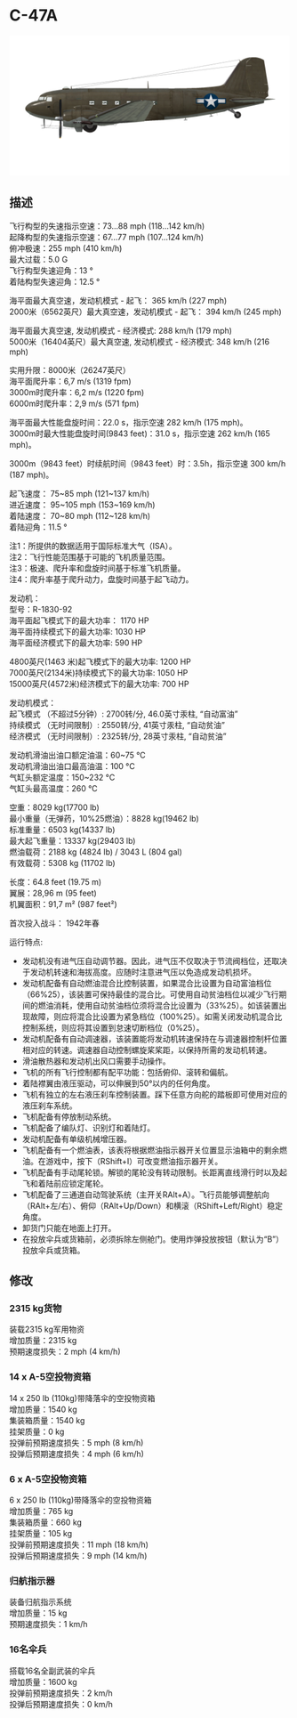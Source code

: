 # C-47A  
  
![c47a](../images/c47a.png)  
  
## 描述  
  
飞行构型的失速指示空速：73...88 mph (118...142 km/h)  
起降构型的失速指示空速：67...77 mph (107...124 km/h)  
俯冲极速：255 mph (410 km/h)  
最大过载：5.0 G  
飞行构型失速迎角：13 °  
着陆构型失速迎角：12.5 °  
  
海平面最大真空速，发动机模式 - 起飞： 365 km/h (227 mph)  
2000米（6562英尺）最大真空速，发动机模式 - 起飞： 394 km/h (245 mph)  
  
海平面最大真空速, 发动机模式 - 经济模式: 288 km/h (179 mph)  
5000米（16404英尺）最大真空速, 发动机模式 - 经济模式: 348 km/h (216 mph)  
  
实用升限：8000米（26247英尺）  
海平面爬升率：6,7 m/s (1319 fpm)  
3000m时爬升率：6,2 m/s (1220 fpm)  
6000m时爬升率：2,9 m/s (571 fpm)  
  
海平面最大性能盘旋时间：22.0 s，指示空速 282 km/h (175 mph)。  
3000m时最大性能盘旋时间(9843 feet)：31.0 s，指示空速 262 km/h (165 mph)。  
  
3000m（9843 feet）时续航时间（9843 feet）时：3.5h，指示空速 300 km/h (187 mph)。  
  
起飞速度： 75~85 mph (121~137 km/h)  
进近速度： 95~105 mph (153~169 km/h)  
着陆速度： 70~80 mph (112~128 km/h)  
着陆迎角：11.5 °  
  
注1：所提供的数据适用于国际标准大气（ISA）。  
注2：飞行性能范围基于可能的飞机质量范围。  
注3：极速、爬升率和盘旋时间基于标准飞机质量。  
注4：爬升率基于爬升动力，盘旋时间基于起飞动力。  
  
发动机：  
型号：R-1830-92  
海平面起飞模式下的最大功率： 1170 HP  
海平面持续模式下的最大功率: 1030 HP  
海平面经济模式下的最大功率: 590 HP  
  
4800英尺(1463 米)起飞模式下的最大功率: 1200 HP  
7000英尺(2134米)持续模式下的最大功率: 1050 HP  
15000英尺(4572米)经济模式下的最大功率: 700 HP  
  
发动机模式：  
起飞模式 （不超过5分钟）: 2700转/分, 46.0英寸汞柱, “自动富油”  
持续模式 （无时间限制）: 2550转/分, 41英寸汞柱, “自动贫油”  
经济模式 （无时间限制）: 2325转/分, 28英寸汞柱, “自动贫油”  
  
发动机滑油出油口额定油温：60~75 °C  
发动机滑油出油口最高油温：100 °C  
气缸头额定温度：150~232 °C  
气缸头最高温度：260 °C  
  
空重：8029 kg(17700 lb)  
最小重量（无弹药，10%25燃油）：8828 kg(19462 lb)  
标准重量：6503 kg(14337 lb)  
最大起飞重量：13337 kg(29403 lb)  
燃油载荷：2188 kg (4824 lb) / 3043 L (804 gal)  
有效载荷：5308 kg (11702 lb)  
  
长度：64.8 feet (19.75 m)  
翼展：28,96 m (95 feet)  
机翼面积：91,7 m² (987 feet²)  
  
首次投入战斗： 1942年春  
  
运行特点:  
- 发动机没有进气压自动调节器。因此，进气压不仅取决于节流阀档位，还取决于发动机转速和海拔高度。应随时注意进气压以免造成发动机损坏。  
- 发动机配备有自动燃油混合比控制装置，如果混合比设置为自动富油档位（66%25），该装置可保持最佳的混合比。可使用自动贫油档位以减少飞行期间的燃油消耗，使用自动贫油档位须将混合比设置为（33%25）。如该装置出现故障，则应将混合比设置为紧急档位（100%25）。如需关闭发动机混合比控制系统，则应将其设置到怠速切断档位（0%25）。  
- 发动机配备有自动调速器，该装置能将发动机转速保持在与调速器控制杆位置相对应的转速。调速器自动控制螺旋桨桨距，以保持所需的发动机转速。  
- 滑油散热器和发动机出风口需要手动操作。  
- 飞机的所有飞行控制都有配平功能：包括俯仰、滚转和偏航。  
- 着陆襟翼由液压驱动，可以伸展到50°以内的任何角度。  
- 飞机有独立的左右液压刹车控制装置。踩下任意方向舵的踏板即可使用对应的液压刹车系统。  
- 飞机配备有停放制动系统。  
- 飞机配备了编队灯、识别灯和着陆灯。  
- 发动机配备有单级机械增压器。  
- 飞机配备有一个燃油表，该表将根据燃油指示器开关位置显示油箱中的剩余燃油。在游戏中，按下（RShift+I）可改变燃油指示器开关。  
- 飞机配备有手动尾轮锁。解锁的尾轮没有转动限制。长距离直线滑行时以及起飞和着陆前应锁定尾轮。  
- 飞机配备了三通道自动驾驶系统（主开关RAlt+A）。飞行员能够调整航向（RAlt+左/右）、俯仰（RAlt+Up/Down）和横滚（RShift+Left/Right）稳定角度。  
- 卸货门只能在地面上打开。  
- 在投放伞兵或货箱前，必须拆除左侧舱门。使用炸弹投放按钮（默认为“B”）投放伞兵或货箱。  
  
## 修改  
  
  
### 2315 kg货物  
  
装载2315 kg军用物资  
增加质量：2315 kg  
预期速度损失：2 mph (4 km/h)  
  
  
### 14 x A-5空投物资箱  
  
14 x 250 lb (110kg)带降落伞的空投物资箱  
增加质量：1540 kg  
集装箱质量：1540 kg  
挂架质量：0 kg  
投弹前预期速度损失：5 mph (8 km/h)  
投弹后预期速度损失：4 mph (6 km/h)  
  
### 6 x A-5空投物资箱  
  
6 x 250 lb (110kg)带降落伞的空投物资箱  
增加质量：765 kg  
集装箱质量：660 kg  
挂架质量：105 kg  
投弹前预期速度损失：11 mph (18 km/h)  
投弹后预期速度损失：9 mph (14 km/h)  
  
### 归航指示器  
  
装备归航指示系统  
增加质量：15 kg  
预期速度损失：1 km/h  
  
### 16名伞兵  
  
搭载16名全副武装的伞兵  
增加质量：1600 kg  
投弹前预期速度损失：2 km/h  
投弹后预期速度损失：0 km/h  